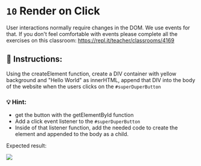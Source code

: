 # `10` Render on Click

User interactions normally require changes in the DOM. We use events for that. 
If you don't feel comfortable with events please complete all the exercises on 
this classroom: https://repl.it/teacher/classrooms/4169

## 📝 Instructions:

Using the createElement function, create a DIV container with yellow background 
and "Hello World" as innerHTML, append that DIV into the body of the website when 
the users clicks on the `#superDuperButton`

### 💡 Hint:
- get the button with the getElementById function
- Add a click event listener to the `#superDuperButton`
- Inside of that listener function, add the needed code to create the element and appended to the body as a child.

Expected result:

![](http://i.imgur.com/fJk4Rrl.gif"")